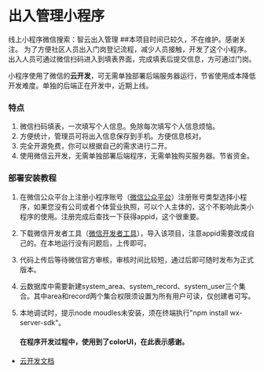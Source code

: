 # 出入管理小程序
线上小程序微信搜索：智云出入管理
##本项目时间已较久，不在维护。感谢关注。
为了方便社区人员出入门岗登记流程，减少人员接触，开发了这个小程序。出入人员可通过微信扫码进入到填表界面，完成填表后提交信息，方可通过门岗。

小程序使用了微信的**云开发**，可无需单独部署后端服务器运行，节省使用成本降低开发难度。单独的后端正在开发中，近期上线。

### 特点

1. 微信扫码填表，一次填写个人信息。免除每次填写个人信息烦恼。
2. 方便统计，管理员可将出入信息保存到手机。方便信息核对。
3. 完全开源免费，你可以根据自己的需求进行二开。
4. 使用微信云开发，无需单独部署后端程序，无需单独购买服务器。节省资金。

### 部署安装教程

 1. 在微信公众平台上注册小程序账号（[微信公众平台](https://mp.weixin.qq.com/ )）注册账号类型选择小程序，如果您没有公司或者个体营业执照，可以个人主体的，这个不影响此类小程序的使用。注册完成后查找一下获得appid，这个很重要。

 2. 下载微信开发者工具（[微信开发者工具](https://developers.weixin.qq.com/miniprogram/dev/devtools/stable.html)），导入该项目，注意appid需要改成自己的。在本地运行没有问题后，上传即可。

 3. 代码上传后等待微信官方审核，审核时间比较短，通过后即可随时发布为正式版本。

 4. 云数据库中需要新建system_area、system_record、system_user三个集合。其中area和record两个集合权限须设置为所有用户可读，仅创建者可写。

 5. 本地调试时，提示node moudles未安装，须在终端执行"npm install wx-server-sdk"。

    

    #### 在程序开发过程中，使用到了colorUI，在此表示感谢。

- [云开发文档](https://developers.weixin.qq.com/miniprogram/dev/wxcloud/basis/getting-started.html)

  

